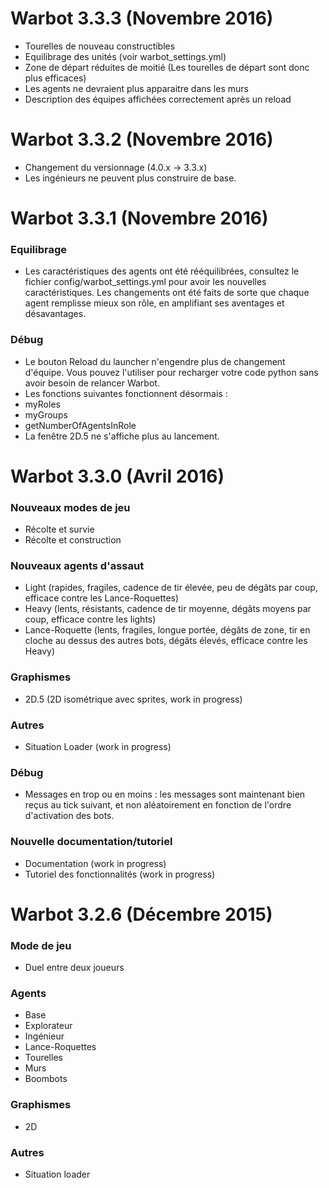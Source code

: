 # Warbot 3.3.3 (Novembre 2016)
- Tourelles de nouveau constructibles
- Equilibrage des unités (voir warbot_settings.yml)
- Zone de départ réduites de moitié (Les tourelles de départ sont donc plus efficaces)
- Les agents ne devraient plus apparaitre dans les murs
- Description des équipes affichées correctement après un reload

# Warbot 3.3.2 (Novembre 2016)
- Changement du versionnage (4.0.x -> 3.3.x)
- Les ingénieurs ne peuvent plus construire de base.

# Warbot 3.3.1 (Novembre 2016)
### Equilibrage
- Les caractéristiques des agents ont été rééquilibrées, consultez le fichier config/warbot_settings.yml pour avoir les nouvelles caractéristiques. Les changements ont été faits de sorte que chaque agent remplisse mieux son rôle, en amplifiant ses aventages et désavantages.

### Débug
- Le bouton Reload du launcher n'engendre plus de changement d'équipe. Vous pouvez l'utiliser pour recharger votre code python sans avoir besoin de relancer Warbot.
- Les fonctions suivantes fonctionnent désormais : 
 - myRoles
 - myGroups
 - getNumberOfAgentsInRole
- La fenêtre 2D.5 ne s'affiche plus au lancement.


# Warbot 3.3.0 (Avril 2016)
### Nouveaux modes de jeu 
- Récolte et survie
- Récolte et construction

### Nouveaux agents d'assaut
- Light (rapides, fragiles, cadence de tir élevée, peu de dégâts par coup, efficace contre les Lance-Roquettes)
- Heavy (lents, résistants, cadence de tir moyenne, dégâts moyens par coup, efficace contre les lights)
- Lance-Roquette (lents, fragiles, longue portée, dégâts de zone, tir en cloche au dessus des autres bots, dégâts élevés, efficace contre les Heavy)

### Graphismes 
- 2D.5 (2D isométrique avec sprites, work in progress)

### Autres
- Situation Loader (work in progress)

### Débug
- Messages en trop ou en moins : les messages sont maintenant bien reçus au tick suivant, et non aléatoirement en fonction de l'ordre d'activation des bots.

### Nouvelle documentation/tutoriel
- Documentation (work in progress)
- Tutoriel des fonctionnalités (work in progress)


# Warbot 3.2.6 (Décembre 2015)
### Mode de jeu
- Duel entre deux joueurs

### Agents 
- Base
- Explorateur
- Ingénieur
- Lance-Roquettes
- Tourelles
- Murs
- Boombots

### Graphismes
- 2D

### Autres
- Situation loader
